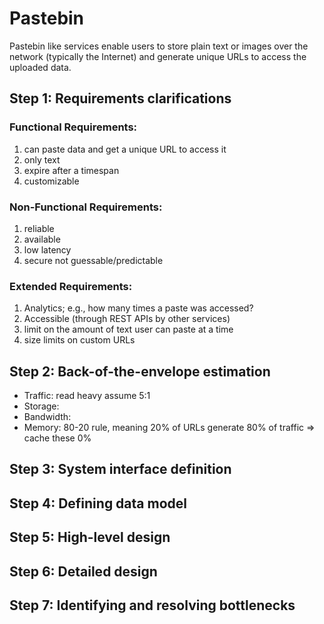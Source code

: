 # Pastebin
Pastebin like services enable users to store plain text or images over the network (typically the Internet) and generate unique URLs to access the uploaded data. 

## Step 1: Requirements clarifications
### Functional Requirements:
1. can paste data and get a unique URL to access it
2. only text
3. expire after a timespan
4. customizable
### Non-Functional Requirements:
1. reliable
2. available
3. low latency
4. secure not guessable/predictable
### Extended Requirements:
1. Analytics; e.g., how many times a paste was accessed?
2. Accessible (through REST APIs by other services)
3. limit on the amount of text user can paste at a time
4. size limits on custom URLs

## Step 2: Back-of-the-envelope estimation
- Traffic: read heavy assume 5:1
- Storage:
- Bandwidth:
- Memory: 80-20 rule, meaning 20% of URLs generate 80% of traffic => cache these 0%
## Step 3: System interface definition
## Step 4: Defining data model
## Step 5: High-level design
## Step 6: Detailed design
## Step 7: Identifying and resolving bottlenecks